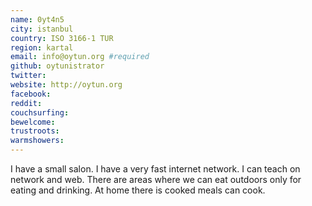 ```yaml
---
name: 0yt4n5 
city: istanbul
country: ISO 3166-1 TUR
region: kartal
email: info@oytun.org #required
github: oytunistrator
twitter: 
website: http://oytun.org
facebook: 
reddit: 
couchsurfing: 
bewelcome: 
trustroots: 
warmshowers: 
---
```


I have a small salon. I have a very fast internet network. I can teach on network and web. There are areas where we can eat outdoors only for eating and drinking. At home there is cooked meals can cook.
